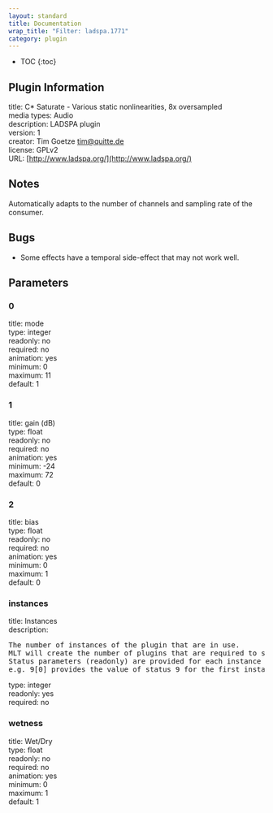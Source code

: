 ```yaml
---
layout: standard
title: Documentation
wrap_title: "Filter: ladspa.1771"
category: plugin
---
```

* TOC
{:toc}

## Plugin Information

title: C* Saturate - Various static nonlinearities, 8x oversampled  
media types:
Audio  
description: LADSPA plugin  
version: 1  
creator: Tim Goetze <tim@quitte.de>  
license: GPLv2  
URL: [http://www.ladspa.org/](http://www.ladspa.org/)  

## Notes

Automatically adapts to the number of channels and sampling rate of the consumer.

## Bugs

* Some effects have a temporal side-effect that may not work well.


## Parameters

### 0

title: mode    
type: integer  
readonly: no  
required: no  
animation: yes  
minimum: 0  
maximum: 11  
default: 1  

### 1

title: gain (dB)    
type: float  
readonly: no  
required: no  
animation: yes  
minimum: -24  
maximum: 72  
default: 0  

### 2

title: bias    
type: float  
readonly: no  
required: no  
animation: yes  
minimum: 0  
maximum: 1  
default: 0  

### instances

title: Instances    
description:
<pre>
The number of instances of the plugin that are in use.
MLT will create the number of plugins that are required to support the number of audio channels.
Status parameters (readonly) are provided for each instance and are accessed by specifying the instance number after the identifier (starting at zero).
e.g. 9[0] provides the value of status 9 for the first instance.
</pre>
type: integer  
readonly: yes  
required: no  

### wetness

title: Wet/Dry    
type: float  
readonly: no  
required: no  
animation: yes  
minimum: 0  
maximum: 1  
default: 1  


